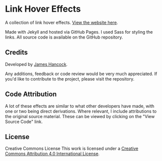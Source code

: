 # Link Hover Effects

A collection of link hover effects. [View the website here](https://jhancock532.github.io/link-hover-effects/).

Made with Jekyll and hosted via GitHub Pages. I used Sass for styling the links. All source code is available on the GitHub repository.

## Credits

Developed by [James Hancock](https://twitter.com/jhancock532).

Any additions, feedback or code review would be very much appreciated. If you'd like to contribute to the project, please visit the repository.

## Code Attribution

A lot of these effects are similar to what other developers have made, with one or two being direct derivations. Where relevant, I include attributions to the original source material. These can be viewed by clicking on the "View Source Code" link.

## License

Creative Commons License
This work is licensed under a [Creative Commons Attribution 4.0 International License](https://creativecommons.org/licenses/by/4.0/).
